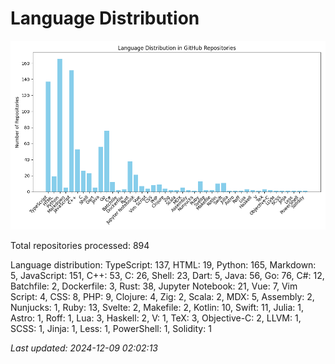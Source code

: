 # Language Distribution

![Language Distribution Chart](language_distribution_bar_chart.png)

Total repositories processed: 894

Language distribution:
TypeScript: 137, HTML: 19, Python: 165, Markdown: 5, JavaScript: 151, C++: 53, C: 26, Shell: 23, Dart: 5, Java: 56, Go: 76, C#: 12, Batchfile: 2, Dockerfile: 3, Rust: 38, Jupyter Notebook: 21, Vue: 7, Vim Script: 4, CSS: 8, PHP: 9, Clojure: 4, Zig: 2, Scala: 2, MDX: 5, Assembly: 2, Nunjucks: 1, Ruby: 13, Svelte: 2, Makefile: 2, Kotlin: 10, Swift: 11, Julia: 1, Astro: 1, Roff: 1, Lua: 3, Haskell: 2, V: 1, TeX: 3, Objective-C: 2, LLVM: 1, SCSS: 1, Jinja: 1, Less: 1, PowerShell: 1, Solidity: 1


_Last updated: 2024-12-09 02:02:13_

